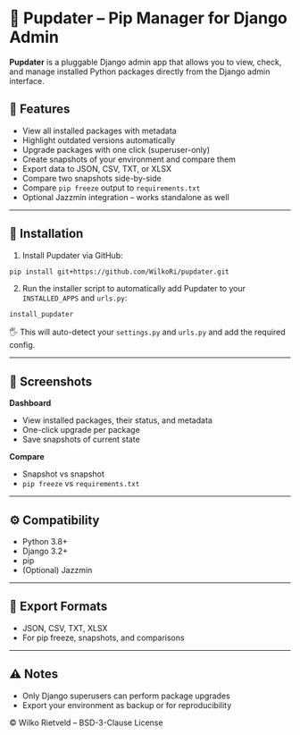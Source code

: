 # 🐾 Pupdater – Pip Manager for Django Admin

**Pupdater** is a pluggable Django admin app that allows you to view, check, and manage installed Python packages directly from the Django admin interface.

## 🚀 Features

- View all installed packages with metadata
- Highlight outdated versions automatically
- Upgrade packages with one click (superuser-only)
- Create snapshots of your environment and compare them
- Export data to JSON, CSV, TXT, or XLSX
- Compare two snapshots side-by-side
- Compare `pip freeze` output to `requirements.txt`
- Optional Jazzmin integration – works standalone as well

---

## 🧪 Installation

1. Install Pupdater via GitHub:

```bash
pip install git+https://github.com/WilkoRi/pupdater.git
```

2. Run the installer script to automatically add Pupdater to your `INSTALLED_APPS` and `urls.py`:

```bash
install_pupdater
```

🖐️ This will auto-detect your `settings.py` and `urls.py` and add the required config.

---

## 📂 Screenshots

**Dashboard**
- View installed packages, their status, and metadata
- One-click upgrade per package
- Save snapshots of current state

**Compare**
- Snapshot vs snapshot
- `pip freeze` vs `requirements.txt`

---

## ⚙️ Compatibility

- Python 3.8+
- Django 3.2+
- pip
- (Optional) Jazzmin

---

## 📄 Export Formats

- JSON, CSV, TXT, XLSX
- For pip freeze, snapshots, and comparisons

---

## ⚠️ Notes

- Only Django superusers can perform package upgrades
- Export your environment as backup or for reproducibility


© Wilko Rietveld – BSD-3-Clause License


